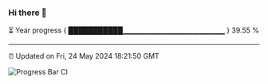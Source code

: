 ### Hi there 👋

⏳ Year progress { ███████████▁▁▁▁▁▁▁▁▁▁▁▁▁▁▁▁▁▁▁ } 39.55 %

---

⏰ Updated on Fri, 24 May 2024 18:21:50 GMT

![Progress Bar CI](https://github.com/liununu/liununu/workflows/Progress%20Bar%20CI/badge.svg)
